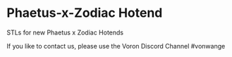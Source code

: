 # Phaetus-x-Zodiac Hotend
STLs for new Phaetus x Zodiac Hotends

If you like to contact us, please use the Voron Discord Channel #vonwange

